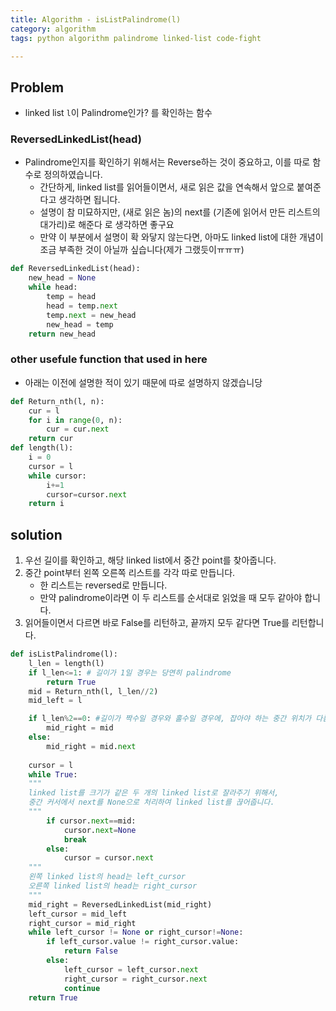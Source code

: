 ```yaml
---
title: Algorithm - isListPalindrome(l)
category: algorithm
tags: python algorithm palindrome linked-list code-fight

---
```


## Problem

- linked list `l`이 Palindrome인가? 를 확인하는 함수 



### ReversedLinkedList(head)

- Palindrome인지를 확인하기 위해서는 Reverse하는 것이 중요하고, 이를 따로 함수로 정의하였습니다. 
	- 간단하게, linked list를 읽어들이면서, 새로 읽은 값을 연속해서 앞으로 붙여준다고 생각하면 됩니다. 
	- 설명이 참 미묘하지만, (새로 읽은 놈)의 next를 (기존에 읽어서 만든 리스트의 대가리)로 해준다 로 생각하면 좋구요
	- 만약 이 부분에서 설명이 확 와닿지 않는다면, 아마도 linked list에 대한 개념이 조금 부족한 것이 아닐까 싶습니다(제가 그랬듯이ㅠㅠㅠ)

```python
def ReversedLinkedList(head):
    new_head = None
    while head:
        temp = head  
        head = temp.next  
        temp.next = new_head
        new_head = temp
    return new_head
```


### other usefule function that used in here

- 아래는 이전에 설명한 적이 있기 때문에 따로 설명하지 않겠습니당

```python
def Return_nth(l, n):
    cur = l 
    for i in range(0, n):
        cur = cur.next
    return cur
def length(l):
    i = 0
    cursor = l 
    while cursor:
        i+=1
        cursor=cursor.next
    return i
```


## solution

1. 우선 길이를 확인하고, 해당 linked list에서 중간 point를 찾아줍니다. 
2. 중간 point부터 왼쪽 오른쪽 리스트를 각각 따로 만듭니다. 
	- 한 리스트는 reversed로 만듭니다. 
	- 만약 palindrome이라면 이 두 리스트를 순서대로 읽었을 때 모두 같아야 합니다.
3. 읽어들이면서 다르면 바로 False를 리턴하고, 끝까지 모두 같다면 True를 리턴합니다. 

```python
def isListPalindrome(l):
    l_len = length(l)
    if l_len<=1: # 길이가 1일 경우는 당연히 palindrome
        return True
    mid = Return_nth(l, l_len//2)
    mid_left = l 

    if l_len%2==0: #길이가 짝수일 경우와 홀수일 경우에, 잡아야 하는 중간 위치가 다름. 
        mid_right = mid
    else:
        mid_right = mid.next
    
    cursor = l
    while True: 
    """
    linked list를 크기가 같은 두 개의 linked list로 잘라주기 위해서, 
    중간 커서에서 next를 None으로 처리하여 linked list를 끊어줍니다. 
    """
        if cursor.next==mid:
            cursor.next=None
            break
        else:
            cursor = cursor.next
    """
    왼쪽 linked list의 head는 left_cursor
    오른쪽 linked list의 head는 right_cursor
    """
    mid_right = ReversedLinkedList(mid_right)
    left_cursor = mid_left
    right_cursor = mid_right
    while left_cursor != None or right_cursor!=None:
        if left_cursor.value != right_cursor.value:
            return False
        else:
            left_cursor = left_cursor.next
            right_cursor = right_cursor.next
            continue
    return True
```
